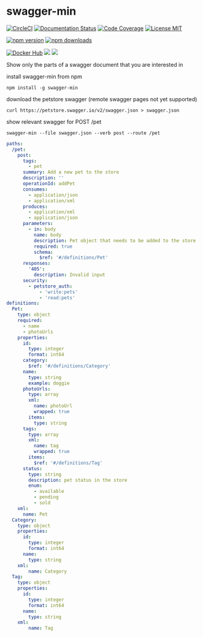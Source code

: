 # swagger-min
[![CircleCI](https://circleci.com/gh/kjjuno/swagger-min.svg?style=shield)](https://circleci.com/gh/kjjuno/swagger-min)
[![Documentation Status](https://readthedocs.org/projects/swagger-min/badge/?version=latest)](https://swagger-min.readthedocs.io/en/latest/?badge=latest)
[![Code Coverage](https://img.shields.io/codecov/c/github/kjjuno/swagger-min/master.svg?style=flat)](https://codecov.io/gh/kjjuno/swagger-min)
[![License MIT](https://img.shields.io/npm/l/swagger-min.svg?style=flat)](https://opensource.org/licenses/MIT)

[![npm version](https://badge.fury.io/js/swagger-min.svg)](https://badge.fury.io/js/swagger-min)
[![npm downloads](https://img.shields.io/npm/dt/swagger-min.svg?style=flat)](https://badge.fury.io/js/swagger-min)

[![Docker Hub](https://img.shields.io/docker/build/kjjuno/swagger-min.svg?style=flat)](https://hub.docker.com/r/kjjuno/swagger-min)
[![](https://img.shields.io/microbadger/image-size/kjjuno/swagger-min.svg?style=flat)](https://hub.docker.com/r/kjjuno/swagger-min)
[![](https://img.shields.io/docker/pulls/kjjuno/swagger-min.svg?style=flat)](https://hub.docker.com/r/kjjuno/swagger-min)

Show only the parts of a swagger document that you are interested in

install swagger-min from npm
```
npm install -g swagger-min
```

download the petstore swagger (remote swagger pages not yet supported)
```
curl https://petstore.swagger.io/v2/swagger.json > swagger.json
```

show relevant swagger for POST /pet
```
swagger-min --file swagger.json --verb post --route /pet
```

```yaml
paths:
  /pet:
    post:
      tags:
        - pet
      summary: Add a new pet to the store
      description: ''
      operationId: addPet
      consumes:
        - application/json
        - application/xml
      produces:
        - application/xml
        - application/json
      parameters:
        - in: body
          name: body
          description: Pet object that needs to be added to the store
          required: true
          schema:
            $ref: '#/definitions/Pet'
      responses:
        '405':
          description: Invalid input
      security:
        - petstore_auth:
            - 'write:pets'
            - 'read:pets'
definitions:
  Pet:
    type: object
    required:
      - name
      - photoUrls
    properties:
      id:
        type: integer
        format: int64
      category:
        $ref: '#/definitions/Category'
      name:
        type: string
        example: doggie
      photoUrls:
        type: array
        xml:
          name: photoUrl
          wrapped: true
        items:
          type: string
      tags:
        type: array
        xml:
          name: tag
          wrapped: true
        items:
          $ref: '#/definitions/Tag'
      status:
        type: string
        description: pet status in the store
        enum:
          - available
          - pending
          - sold
    xml:
      name: Pet
  Category:
    type: object
    properties:
      id:
        type: integer
        format: int64
      name:
        type: string
    xml:
        name: Category
  Tag:
    type: object
    properties:
      id:
        type: integer
        format: int64
      name:
        type: string
    xml:
        name: Tag
```

